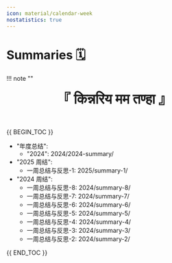 ```yaml
---
icon: material/calendar-week
nostatistics: true
---
```


# Summaries 🗓️

!!! note ""
    <div align="center" style="font-size:32px;font-weight:bold">
        『 किन्नरिय मम तण्हा 』
    </div>
    <br><br>

{{ BEGIN_TOC }}

- "年度总结":
  - "2024": 2024/2024-summary/
- "2025 周结":
  - 一周总结与反思-1: 2025/summary-1/
- "2024 周结":
  - 一周总结与反思-8: 2024/summary-8/
  - 一周总结与反思-7: 2024/summary-7/
  - 一周总结与反思-6: 2024/summary-6/
  - 一周总结与反思-5: 2024/summary-5/
  - 一周总结与反思-4: 2024/summary-4/
  - 一周总结与反思-3: 2024/summary-3/
  - 一周总结与反思-2: 2024/summary-2/

{{ END_TOC }}
